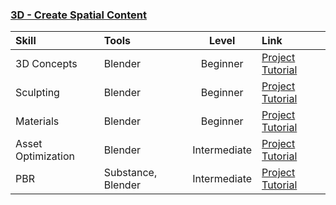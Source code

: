 
### [**3D - Create Spatial Content**](https://en.wikipedia.org/wiki/Metaverse)

| Skill      | Tools | Level     | Link     |
| :---        |    :---   |  :----:        | :---          |
| 3D Concepts      | Blender | Beginner     | [Project Tutorial](3d/beginner.html)     |
| Sculpting      | Blender | Beginner     | [Project Tutorial](3d/beginner.html)     |
| Materials      | Blender | Beginner     | [Project Tutorial](3d/beginner.html)     |
| Asset Optimization      | Blender | Intermediate     | [Project Tutorial](3d/beginner.html)     |
| PBR      | Substance, Blender | Intermediate    | [Project Tutorial](3d/beginner.html)     | 

